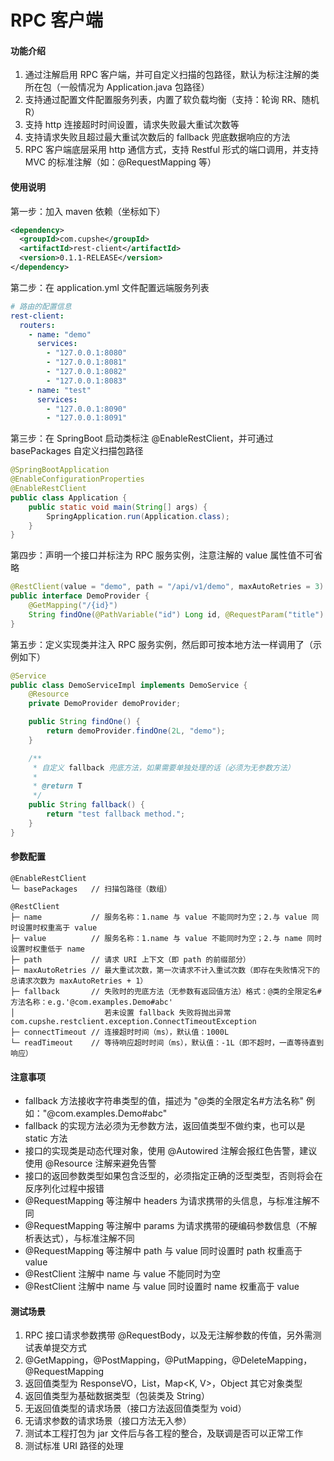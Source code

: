 # RPC 客户端

#### 功能介绍

1. 通过注解启用 RPC 客户端，并可自定义扫描的包路径，默认为标注注解的类所在包（一般情况为 Application.java 包路径）
2. 支持通过配置文件配置服务列表，内置了软负载均衡（支持：轮询 RR、随机 R）
3. 支持 http 连接超时时间设置，请求失败最大重试次数等
4. 支持请求失败且超过最大重试次数后的 fallback 兜底数据响应的方法
5. RPC 客户端底层采用 http 通信方式，支持 Restful 形式的端口调用，并支持 MVC 的标准注解（如：@RequestMapping 等）


#### 使用说明

第一步：加入 maven 依赖（坐标如下）

```xml
<dependency>
  <groupId>com.cupshe</groupId>
  <artifactId>rest-client</artifactId>
  <version>0.1.1-RELEASE</version>
</dependency>
```


第二步：在 application.yml 文件配置远端服务列表

```yaml
# 路由的配置信息
rest-client:
  routers:
    - name: "demo"
      services:
        - "127.0.0.1:8080"
        - "127.0.0.1:8081"
        - "127.0.0.1:8082"
        - "127.0.0.1:8083"
    - name: "test"
      services:
        - "127.0.0.1:8090"
        - "127.0.0.1:8091"
```


第三步：在 SpringBoot 启动类标注 @EnableRestClient，并可通过 basePackages 自定义扫描包路径

```java
@SpringBootApplication
@EnableConfigurationProperties
@EnableRestClient
public class Application {
    public static void main(String[] args) {
        SpringApplication.run(Application.class);
    }
}
```


第四步：声明一个接口并标注为 RPC 服务实例，注意注解的 value 属性值不可省略

```java
@RestClient(value = "demo", path = "/api/v1/demo", maxAutoRetries = 3)
public interface DemoProvider {
    @GetMapping("/{id}")
    String findOne(@PathVariable("id") Long id, @RequestParam("title") String title);
}
```


第五步：定义实现类并注入 RPC 服务实例，然后即可按本地方法一样调用了（示例如下）

```java
@Service
public class DemoServiceImpl implements DemoService {
    @Resource
    private DemoProvider demoProvider;

    public String findOne() {
        return demoProvider.findOne(2L, "demo");
    }

    /**
     * 自定义 fallback 兜底方法，如果需要单独处理的话（必须为无参数方法）
     *
     * @return T
     */
    public String fallback() {
        return "test fallback method.";
    }
}
```


#### 参数配置

```
@EnableRestClient
└─ basePackages   // 扫描包路径（数组）

@RestClient
├─ name           // 服务名称：1.name 与 value 不能同时为空；2.与 value 同时设置时权重高于 value
├─ value          // 服务名称：1.name 与 value 不能同时为空；2.与 name 同时设置时权重低于 name
├─ path           // 请求 URI 上下文（即 path 的前缀部分）
├─ maxAutoRetries // 最大重试次数，第一次请求不计入重试次数（即存在失败情况下的总请求次数为 maxAutoRetries + 1）
├─ fallback       // 失败时的兜底方法（无参数有返回值方法）格式：@类的全限定名#方法名称：e.g.'@com.examples.Demo#abc'
│                    若未设置 fallback 失败将抛出异常 com.cupshe.restclient.exception.ConnectTimeoutException
├─ connectTimeout // 连接超时时间（ms），默认值：1000L
└─ readTimeout    // 等待响应超时时间（ms），默认值：-1L（即不超时，一直等待直到响应）
```


#### 注意事项

- fallback 方法接收字符串类型的值，描述为 "@类的全限定名#方法名称" 例如："@com.examples.Demo#abc"
- fallback 的实现方法必须为无参数方法，返回值类型不做约束，也可以是 static 方法
- 接口的实现类是动态代理对象，使用 @Autowired 注解会报红色告警，建议使用 @Resource 注解来避免告警
- 接口的返回参数类型如果包含泛型的，必须指定正确的泛型类型，否则将会在反序列化过程中报错
- @RequestMapping 等注解中 headers 为请求携带的头信息，与标准注解不同
- @RequestMapping 等注解中 params 为请求携带的硬编码参数信息（不解析表达式），与标准注解不同
- @RequestMapping 等注解中 path 与 value 同时设置时 path 权重高于 value
- @RestClient 注解中 name 与 value 不能同时为空
- @RestClient 注解中 name 与 value 同时设置时 name 权重高于 value


#### 测试场景

1. RPC 接口请求参数携带 @RequestBody，以及无注解参数的传值，另外需测试表单提交方式
2. @GetMapping，@PostMapping，@PutMapping，@DeleteMapping，@RequestMapping
3. 返回值类型为 ResponseVO<T>，List<T>，Map<K, V>，Object 其它对象类型
4. 返回值类型为基础数据类型（包装类及 String）
5. 无返回值类型的请求场景（接口方法返回值类型为 void）
6. 无请求参数的请求场景（接口方法无入参）
7. 测试本工程打包为 jar 文件后与各工程的整合，及联调是否可以正常工作
8. 测试标准 URI 路径的处理
